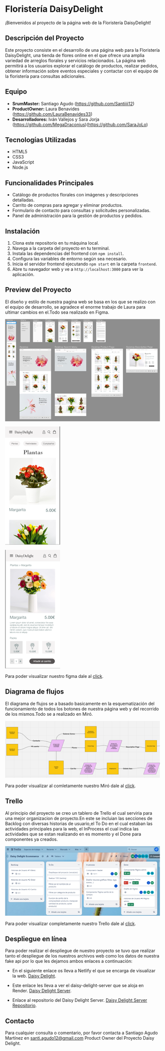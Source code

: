 # Floristería DaisyDelight

¡Bienvenidos al proyecto de la página web de la Floristería DaisyDelight!

## Descripción del Proyecto

Este proyecto consiste en el desarrollo de una página web para la Floristería DaisyDelight, una tienda de flores online en el que ofrece una amplia variedad de arreglos florales y servicios relacionados. La página web permitirá a los usuarios explorar el catálogo de productos, realizar pedidos, obtener información sobre eventos especiales y contactar con el equipo de la floristería para consultas adicionales.

## Equipo

- **SrumMaster:** Santiago Agudo (https://github.com/Santiiii12)
- **ProductOwner:** Laura Benavides (https://github.com/LauraBenavides33)
- **Desarrolladores:** Iván Vallejos y Sara Jorja (https://github.com/MegaDraconius)(https://github.com/SaraJoLo)

## Tecnologías Utilizadas

- HTML5
- CSS3
- JavaScript
- Node.js

## Funcionalidades Principales

- Catálogo de productos florales con imágenes y descripciones detalladas.
- Carrito de compras para agregar y eliminar productos.
- Formulario de contacto para consultas y solicitudes personalizadas.
- Panel de administración para la gestión de productos y pedidos.

## Instalación

1. Clona este repositorio en tu máquina local.
2. Navega a la carpeta del proyecto en tu terminal.
3. Instala las dependencias del frontend con `npm install`.
4. Configura las variables de entorno según sea necesario.
5. Inicia el servidor frontend ejecutando `npm start` en la carpeta `frontend`.
6. Abre tu navegador web y ve a `http://localhost:3000` para ver la aplicación.

## Preview del Proyecto

El diseño y estilo de nuestra pagina web se basa en los que se realizo con el equipo de desarrollo, se agradece el enorme trabajo de Laura para ultimar cambios en el.Todo sea realizado en Figma.

![](/img/readme.PNG)

![](/img/Captura.PNG)

![](/img/Capturafigma.PNG)

Para poder visualizar nuestro figma dale al [click](https://www.figma.com/file/Gl7NNI4p3zRwZQmhRyurPZ/Daisy-Delight?type=design&node-id=0-1&mode=design&t=0gcxtvfwts8xmjpA-0).

## Diagrama de flujos

El diagrama de flujos se a basado basicamente en la esquematización del funcionamiento de todos los botones de nuestra página web y del recorrido de los mismos.Todo se a realizado en Miró.

![](/img/Capturamiro.PNG)

Para poder visualizar al comletamente nuestro Miró dale al [click](https://miro.com/app/board/uXjVKbici_w=/).

## Trello

Al principio del proyecto se creo un tablero de Trello el cual serviria para una mejor organizacion de proyecto.En este se incluian las secciones de Backlog con diversas historias de usuario,el To Do en el cual estaban las actividades principales para la web, el InProcess el cual indica las actividades que se estan realizando en es momento y el Done para componentes ya creados.

![](/img/capturatrello.PNG)

Para poder visualizar completamente nuestro Trello dale al [click](https://trello.com/b/XqzojNoM/daisy-delight-ecommerce).

## Despliegue en línea

Para poder realizar el despliegue de nuestro proyecto se tuvo que realizar tanto el despliegue de los nuestros archivos web como los datos de nuestra fake api por lo que les dejamos ambos enlaces a continuación:

- En el siguiente enlace os lleva a Netlify el que se encarga de visualizar la web.
  [Daisy Delight](https://daisy-delight.netlify.app/).

- Este enlace les lleva a ver el daisy-delight-server que se aloja en Render.
  [Daisy Delight Server](https://daisy-delight-server.onrender.com/).

- Enlace al repositorio del Daisy Delight Server. [Daisy Delight Server Repositorio](https://github.com/MegaDraconius/Daisy-Delight-Server).

## Contacto

Para cualquier consulta o comentario, por favor contacta a Santiago Agudo Martínez en santi.agudo12@gmail.com Product Owner del Proyecto Daisy Delight.
